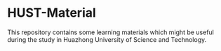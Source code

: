 # HUST-Material
This repository contains some learning materials which might be useful during the study in Huazhong University of Science and Technology.
